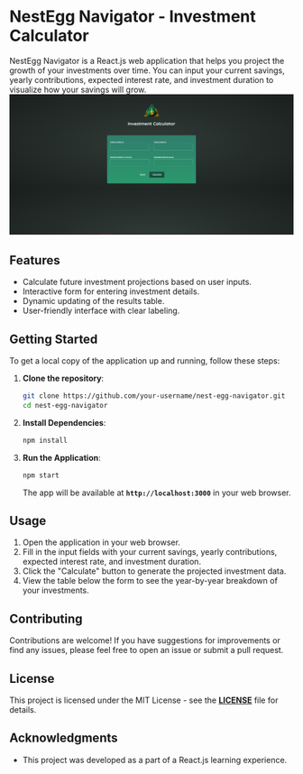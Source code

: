 # **NestEgg Navigator - Investment Calculator**

NestEgg Navigator is a React.js web application that helps you project the growth of your investments over time. You can input your current savings, yearly contributions, expected interest rate, and investment duration to visualize how your savings will grow.
![Investment Calculator Screenshot](src\assets\investment-calculator-screenshot.png)

## **Features**

- Calculate future investment projections based on user inputs.
- Interactive form for entering investment details.
- Dynamic updating of the results table.
- User-friendly interface with clear labeling.

## **Getting Started**

To get a local copy of the application up and running, follow these steps:

1. **Clone the repository**:

   ```bash
   git clone https://github.com/your-username/nest-egg-navigator.git
   cd nest-egg-navigator
   ```

2. **Install Dependencies**:

   ```bash
   npm install
   ```

3. **Run the Application**:

   ```bash
   npm start
   ```

   The app will be available at **`http://localhost:3000`** in your web browser.

## **Usage**

1. Open the application in your web browser.
2. Fill in the input fields with your current savings, yearly contributions, expected interest rate, and investment duration.
3. Click the "Calculate" button to generate the projected investment data.
4. View the table below the form to see the year-by-year breakdown of your investments.

## **Contributing**

Contributions are welcome! If you have suggestions for improvements or find any issues, please feel free to open an issue or submit a pull request.

## **License**

This project is licensed under the MIT License - see the **[LICENSE](https://opensource.org/license/mit/)** file for details.

## **Acknowledgments**

- This project was developed as a part of a React.js learning experience.
